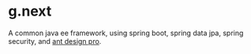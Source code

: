 # g.next

A common java ee framework, using spring boot, spring data jpa, spring security, and [ant design pro](https://pro.ant.design/).

